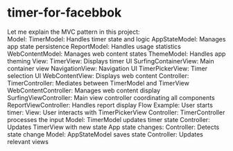 # timer-for-facebbok

Let me explain the MVC pattern in this project:
<br>
Model:
TimerModel: Handles timer state and logic
AppStateModel: Manages app state persistence
ReportModel: Handles usage statistics
WebContentModel: Manages web content states
ThemeModel: Handles app theming
View:
TimerView: Displays timer UI
SurfingContainerView: Main container view
NavigationView: Navigation UI
TimerPickerView: Timer selection UI
WebContentView: Displays web content
Controller:
TimerController: Mediates between TimerModel and TimerView
WebContentController: Manages web content display
SurfingViewController: Main view controller coordinating all components
ReportViewController: Handles report display
Flow Example:
User starts timer:
View: User interacts with TimerPickerView
Controller: TimerController processes the input
Model: TimerModel updates timer state
Controller: Updates TimerView with new state
App state changes:
Controller: Detects state change
Model: AppStateModel saves state
Controller: Updates relevant views
